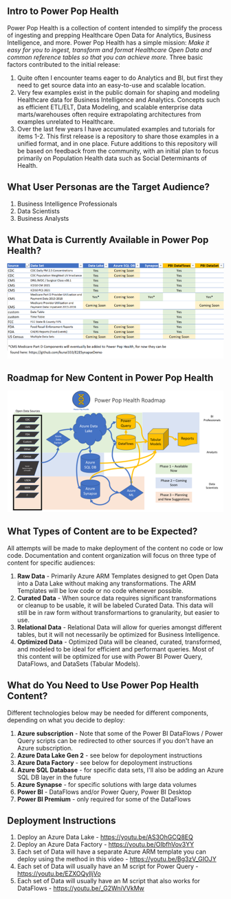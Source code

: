 ## Intro to Power Pop Health ##
Power Pop Health is a collection of content intended to simplify the process of ingesting and prepping Healthcare Open Data for Analytics, Business Intelligence, and more. Power Pop Health has a simple mission: <i>Make it easy for you to ingest, transform and format Healthcare Open Data and common reference tables so that you can achieve more.</i> Three basic factors contributed to the initial release:
1. Quite often I encounter teams eager to do Analytics and BI, but first they need to get source data into an easy-to-use and scalable location.
2. Very few examples exist in the public domain for shaping and modeling Healthcare data for Business Intelligence and Analytics. Concepts such as efficient ETL/ELT, Data Modeling, and scalable enterprise data marts/warehouses often require extrapolating architectures from examples unrelated to Healthcare.
3. Over the last few years I have accumulated examples and tutorials for items 1-2. This first release is a repository to share those examples in a unified format, and in one place. Future additions to this repository will be based on feedback from the community, with an initial plan to focus primarily on Population Health data such as Social Determinants of Health.

## What User Personas are the Target Audience? ##
1. Business Intelligence Professionals
2. Data Scientists
3. Business Analysts

## What Data is Currently Available in Power Pop Health? ##

![Available Data](https://github.com/gregbeaumont/PowerPopHealth/blob/main/Images/Data_In_PPop.png?raw=true)

## Roadmap for New Content in Power Pop Health ##

![Roadmap](https://github.com/gregbeaumont/PowerPopHealth/blob/main/Images/Roadmap.png?raw=true)

## What Types of Content are to be Expected? ##
All attempts will be made to make deployment of the content no code or low code. Documentation and content organization will focus on three type of content for specific audiences:
1. **Raw Data** - Primarily Azure ARM Templates designed to get Open Data into a Data Lake without making any transformations. The ARM Templates will be low code or no code whenever possible.
2. **Curated Data** - When source data requires significant transformations or cleanup to be usable, it will be labeled Curated Data. This data will still be in raw form without transformartions to granularity, but easier to use.
3. **Relational Data** - Relational Data will allow for queries amongst different tables, but it will not necessarily be optimized for Business Intelligence.
4. **Optimized Data** - Optimized Data will be cleaned, curated, transformed, and modeled to be ideal for efficient and performant queries. Most of this content will be optimized for use with Power BI Power Query, DataFlows, and DataSets (Tabular Models).

## What do You Need to Use Power Pop Health Content? ##
Different technologies below may be needed for different components, depending on what you decide to deploy:
1. **Azure subscription** - Note that some of the Power BI DataFlows / Power Query scripts can be redirected to other sources if you don't have an Azure subscription.
2. **Azure Data Lake Gen 2** - see below for depoloyment instructions
3. **Azure Data Factory** - see below for depoloyment instructions
4. **Azure SQL Database** - for specific data sets, I'll also be adding an Azure SQL DB layer in the future
5. **Azure Synapse** - for specific solutions with large data volumes
6. **Power BI** - DataFlows and/or Power Query, Power BI Desktop
7. **Power BI Premium** - only required for some of the DataFlows

## Deployment Instructions ##
1. Deploy an Azure Data Lake - https://youtu.be/AS3OhGCQ8EQ
2. Deploy an Azure Data Factory - https://youtu.be/OIbfhVov3YY
3. Each set of Data will have a separate Azure ARM template you can deploy using the method in this video - https://youtu.be/Bg3zV_GIOJY
4. Each set of Data will usually have an M script for Power Query - https://youtu.be/EZXOQylIjVo
5. Each set of Data will usually have an M script that also works for DataFlows - https://youtu.be/_G2WniVVkMw
